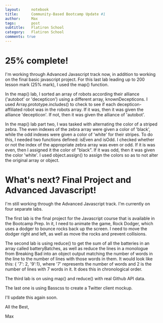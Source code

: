 ```yaml
---
layout:     notebook
title:      Community-Based Bootcamp Update #1
author:     Max
tags: 		post
subtitle:   Flatiron School
category:   Flatiron School
comments: true
---
```


# 25% complete!

I'm working through Advanced Javascript track now, in addition to working on the final basic javascript project. For this last lab leading up to 200 lesson mark (25% mark), I used the map() function. 

In the map() lab, I sorted an array of robots according their alliance ('autobot' or 'decepticon') using a different array, knownDecepticons. I used Array.prototype.includes() to check to see if each decepticon-affiliated robot was in the robots array. If it was, then it was given the alliance 'decepticon'. If not, then it was given the alliance of 'autobot'.

In the map() lab part two, I was tasked with alternating the color of a striped zebra. The even indexes of the zebra array were given a color of 'black', while the odd indexes were given a color of 'white' for their stripes. To do this, I needed two functions defined: isEven and isOdd. I checked whether or not the index of the appropriate zebra array was even or odd. If it is was even, then I assigned it the color of "black". If it was odd, then it was given the color 'white'. I used object.assign() to assign the colors so as to not alter the original array or object.  

# What's next? Final Project and Advanced Javascript!

I'm still working through the Advanced Javascript track. I'm currently on four separate labs. 

The first lab is the final project for the Javascript course that is available in the Bootcamp Prep. In it, I need to animate the game, Rock Dodger, which uses a dodger to bounce rocks back up the screen. I need to move the dodger right and left, as well as move the rocks and prevent collisions. 

The second lab is using reduce() to get the sum of all the batteries in an array called batteryBatches, as well as reduce the lines in a monologue from Breaking Bad into an object output matching the number of words in the line to the number of lines with those words in them. It would look like this: { '7': 2, '9':1}, where '7' represents the number of words and 2 is the number of lines with 7 words in it. It does this in chronological order. 

The third lab is on using map() and reduce() with real Github API data. 

The last one is using Basscss to create a Twitter client mockup.

I'll update this again soon.  

All the Best, 

Max  